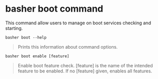 # basher boot command

This command allow users to manage on boot services checking and starting.

`basher boot --help`

> Prints this information about command options.

`basher boot enable [feature]`

> Enable boot feature check. [feature] is the name of the intended feature to be enabled. If no [feature] given, enables all features.
